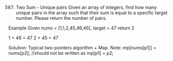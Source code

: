 587. Two Sum - Unique pairs
Given an array of integers, find how many unique pairs in the array such that their sum is equal to a specific target number. Please return the number of pairs.

Example
Given nums = [1,1,2,45,46,46], target = 47
return 2

1 + 46 = 47
2 + 45 = 47

Solution:
Typical two-pointers algorithm + Map.
Note:
   mp[nums[p1]] = nums[p2];  //should not be written as mp[p1] = p2;
